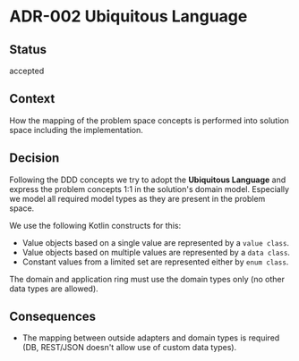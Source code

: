 # ADR-002 Ubiquitous Language

## Status

accepted

## Context

How the mapping of the problem space concepts is performed into solution space including the implementation.

## Decision

Following the DDD concepts we try to adopt the **Ubiquitous Language** and express the problem concepts 1:1 in the 
solution's domain model. Especially we model all required model types as they are present in the problem space.

We use the following Kotlin constructs for this:

- Value objects based on a single value are represented by a `value class`.
- Value objects based on multiple values are represented by a `data class`.
- Constant values from a limited set are represented either by `enum class`.

The domain and application ring must use the domain types only (no other data types are allowed).

## Consequences

- The mapping between outside adapters and domain types is required (DB, REST/JSON doesn't allow use of custom data types).
